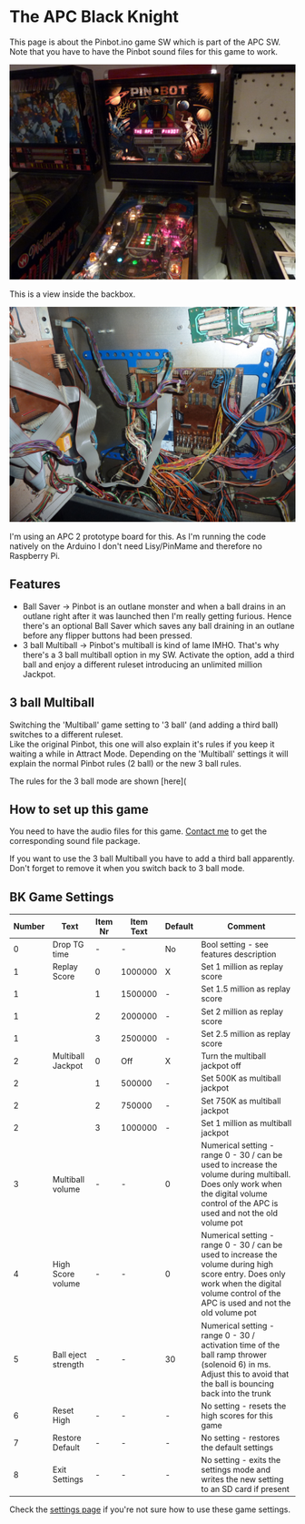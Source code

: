# The APC Black Knight

This page is about the Pinbot.ino game SW which is part of the APC SW. Note that you have to have the Pinbot sound files for this game to work.  

![APC Black Knight](https://github.com/AmokSolderer/APC/blob/master/DOC/PICS/Pinbot.JPG)

This is a view inside the backbox.

![APC open BK](https://github.com/AmokSolderer/APC/blob/master/DOC/PICS/APC_Pinbot.JPG)

I'm using an APC 2 prototype board for this. As I'm running the code natively on the Arduino I don't need Lisy/PinMame and therefore no Raspberry Pi.

## Features

* Ball Saver -> Pinbot is an outlane monster and when a ball drains in an outlane right after it was launched then I'm really getting furious. Hence there's an optional Ball Saver which saves any ball draining in an outlane before any flipper buttons had been pressed.
* 3 ball Multiball -> Pinbot's multiball is kind of lame IMHO. That's why there's a 3 ball multiball option in my SW. Activate the option, add a third ball and enjoy a different ruleset introducing an unlimited million Jackpot.

## 3 ball Multiball

Switching the 'Multiball' game setting to '3 ball' (and adding a third ball) switches to a different ruleset.  
Like the original Pinbot, this one will also explain it's rules if you keep it waiting a while in Attract Mode. Depending on the 'Multiball' settings it will explain the normal Pinbot rules (2 ball) or the new 3 ball rules.

The rules for the 3 ball mode are shown [here](

## How to set up this game

You need to have the audio files for this game. [Contact me](https://github.com/AmokSolderer/APC/tree/master#feedback) to get the corresponding sound file package.  

If you want to use the 3 ball Multiball you have to add a third ball apparently. Don't forget to remove it when you switch back to 3 ball mode.

## BK Game Settings

| Number | Text  | Item Nr | Item Text | Default | Comment |
|--|--|--|--|--|--|
| 0 | Drop TG time | - | - | No | Bool setting - see features description |
| 1 | Replay Score | 0 | 1000000 | X | Set 1 million as replay score |
| 1 |  | 1 | 1500000 | - | Set 1.5 million as replay score |
| 1 |  | 2 | 2000000 | - | Set 2 million as replay score |
| 1 |  | 3 | 2500000 | - | Set 2.5 million as replay score |
| 2 | Multiball Jackpot | 0 | Off | X | Turn the multiball jackpot off |
| 2 |  | 1 | 500000 | - | Set 500K as multiball jackpot |
| 2 |  | 2 | 750000 | - | Set 750K as multiball jackpot |
| 2 |  | 3 | 1000000 | - | Set 1 million as multiball jackpot |
| 3 | Multiball volume | - | - | 0 | Numerical setting - range 0 - 30 / can be used to increase the volume during multiball. Does only work when the digital volume control of the APC is used and not the old volume pot |
| 4 | High Score volume | - | - | 0 | Numerical setting - range 0 - 30 / can be used to increase the volume during high score entry. Does only work when the digital volume control of the APC is used and not the old volume pot |
| 5 | Ball eject strength  | - | - | 30 | Numerical setting - range 0 - 30 / activation time of the ball ramp thrower (solenoid 6) in ms. Adjust this to avoid that the ball is bouncing back into the trunk
| 6 | Reset High | - | - | - | No setting - resets the high scores for this game |
| 7 | Restore Default | - | - | - | No setting - restores the default settings |
| 8 | Exit Settings | - | - | - | No setting - exits the settings mode and writes the new setting to an SD card if present |

Check the [settings page](https://github.com/AmokSolderer/APC/blob/master/DOC/Settings.md#using-the-settings-menu) if you're not sure how to use these game settings.

